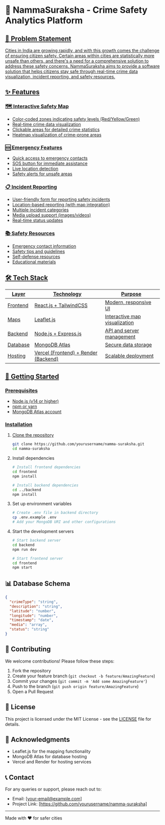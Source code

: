 # 🚨 NammaSuraksha - Crime Safety Analytics Platform

<div align="center">
  <a href="https://logomakerr.ai/logo/1234528" style="height:100px;width:100px">
</div>

## 📝 Problem Statement

Cities in India are growing rapidly, and with this growth comes the challenge of ensuring citizen safety. Certain areas within cities are statistically more unsafe than others, and there's a need for a comprehensive solution to address these safety concerns. NammaSuraksha aims to provide a software solution that helps citizens stay safe through real-time crime data visualization, incident reporting, and safety resources.

## ✨ Features

### 🗺️ Interactive Safety Map
- Color-coded zones indicating safety levels (Red/Yellow/Green)
- Real-time crime data visualization
- Clickable areas for detailed crime statistics
- Heatmap visualization of crime-prone areas

### 🆘 Emergency Features
- Quick access to emergency contacts
- SOS button for immediate assistance
- Live location detection
- Safety alerts for unsafe areas

### 📋 Incident Reporting
- User-friendly form for reporting safety incidents
- Location-based reporting (with map integration)
- Multiple incident categories
- Media upload support (images/videos)
- Real-time status updates

### 📚 Safety Resources
- Emergency contact information
- Safety tips and guidelines
- Self-defense resources
- Educational materials

## 🛠️ Tech Stack

| Layer     | Technology                  | Purpose                    |
|-----------|----------------------------|----------------------------|
| Frontend  | React.js + TailwindCSS     | Modern, responsive UI      |
| Maps      | Leaflet.js                 | Interactive map visualization |
| Backend   | Node.js + Express.js       | API and server management  |
| Database  | MongoDB Atlas              | Secure data storage        |
| Hosting   | Vercel (Frontend) + Render (Backend) | Scalable deployment |

## 🚀 Getting Started

### Prerequisites
- Node.js (v14 or higher)
- npm or yarn
- MongoDB Atlas account

### Installation

1. Clone the repository
    ```bash
    git clone https://github.com/yourusername/namma-suraksha.git
    cd namma-suraksha
    ```

2. Install dependencies
    ```bash
    # Install frontend dependencies
    cd frontend
    npm install

    # Install backend dependencies
    cd ../backend
    npm install
    ```

3. Set up environment variables
    ```bash
    # Create .env file in backend directory
    cp .env.example .env
    # Add your MongoDB URI and other configurations
    ```

4. Start the development servers
    ```bash
    # Start backend server
    cd backend
    npm run dev

    # Start frontend server
    cd frontend
    npm start
    ```

## 📊 Database Schema

```json
{
  "crimeType": "string",
  "description": "string",
  "latitude": "number",
  "longitude": "number",
  "timestamp": "date",
  "media": "array",
  "status": "string"
}
```

## 🤝 Contributing

We welcome contributions! Please follow these steps:

1. Fork the repository
2. Create your feature branch (`git checkout -b feature/AmazingFeature`)
3. Commit your changes (`git commit -m 'Add some AmazingFeature'`)
4. Push to the branch (`git push origin feature/AmazingFeature`)
5. Open a Pull Request

## 📝 License

This project is licensed under the MIT License - see the [LICENSE](LICENSE) file for details.

## 🙏 Acknowledgments

- Leaflet.js for the mapping functionality
- MongoDB Atlas for database hosting
- Vercel and Render for hosting services

## 📞 Contact

For any queries or support, please reach out to:
- Email: [your-email@example.com]
- Project Link: [https://github.com/yourusername/namma-suraksha]

---

Made with ❤️ for safer cities
